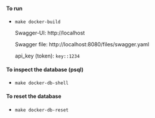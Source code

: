 #### To run 

* `make docker-build`
   
   Swagger-UI: http://localhost
   
   Swagger file: http://localhost:8080/files/swagger.yaml
   
   api_key (token): `key::1234`

#### To inspect the database (psql)

* `make docker-db-shell`

#### To reset the database

* `make docker-db-reset`



 